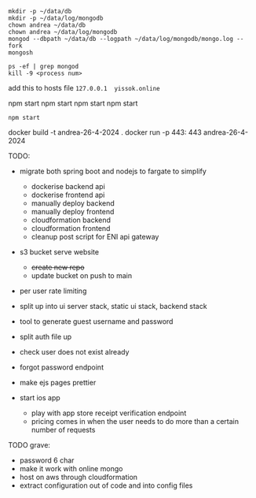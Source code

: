 ```
mkdir -p ~/data/db
mkdir -p ~/data/log/mongodb
chown andrea ~/data/db
chown andrea ~/data/log/mongodb
mongod --dbpath ~/data/db --logpath ~/data/log/mongodb/mongo.log --fork
mongosh

ps -ef | grep mongod
kill -9 <process num>
```

add this to hosts file 
`127.0.0.1	yissok.online`


npm start
npm start
npm start
npm start

`npm start`

docker build -t andrea-26-4-2024 .
docker run -p 443: 443 andrea-26-4-2024

TODO:
- migrate both spring boot and nodejs to fargate to simplify
  - dockerise backend api
  - dockerise frontend api
  - manually deploy backend
  - manually deploy frontend
  - cloudformation backend
  - cloudformation frontend
  - cleanup post script for ENI api gateway
  
- s3 bucket serve website
  - ~~create new repo~~
  - update bucket on push to main

- per user rate limiting
- split up into ui server stack, static ui stack, backend stack  
- tool to generate guest username and password

- split auth file up
- check user does not exist already
- forgot password endpoint
- make ejs pages prettier
- start ios app
  - play with app store receipt verification endpoint
  - pricing comes in when the user needs to do more than a certain number of requests


TODO grave:
- password 6 char
- make it work with online mongo
- host on aws through cloudformation
- extract configuration out of code and into config files
